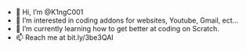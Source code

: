 - 👋 Hi, I’m @K1ngC001
- 👀 I’m interested in coding addons for websites, Youtube, Gmail, ect...
- 🌱 I’m currently learning how to get better at coding on Scratch.
- 📫 Reach me at bit.ly/3be3QAI
